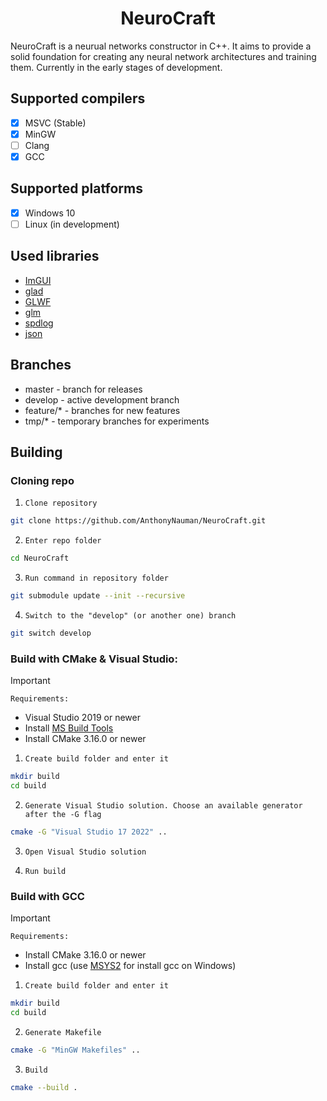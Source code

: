 <p align="center">
 <h1 align="center">NeuroCraft</h2>
</p>

NeuroCraft is a neurual networks constructor  in C++. 
It aims to provide a solid foundation for creating any neural network architectures and training them. Currently in the early stages of development.

## Supported compilers
- [x] MSVC (Stable)
- [x] MinGW
- [ ] Clang
- [x] GCC

## Supported platforms
- [x] Windows 10
- [ ] Linux (in development)

## Used libraries
  * [ImGUI](https://github.com/ocornut/imgui)
  * [glad](https://glad.dav1d.de)
  * [GLWF](https://github.com/glfw/glfw/tree/latest)
  * [glm](https://github.com/g-truc/glm/tree/master)
  * [spdlog](https://github.com/gabime/spdlog/tree/master)
  * [json](https://github.com/nlohmann/json)

## Branches 
 * master - branch for releases
 * develop - active development branch 
 * feature/* - branches for new features
 * tmp/* - temporary branches for experiments

## Building  

 ### Cloning repo
1. ```Clone repository ```
 ```bash
 git clone https://github.com/AnthonyNauman/NeuroCraft.git
 ```
2. ```Enter repo folder```
 ```bash
 cd NeuroCraft
 ```
3. ```Run command in repository folder```
```bash
git submodule update --init --recursive
```
4. ```Switch to the "develop" (or another one) branch```
 ```bash
 git switch develop
 ```

 ### Build with CMake & Visual Studio:
> [!IMPORTANT]
> ```Requirements:```
> - Visual Studio 2019 or newer
> - Install [MS Build Tools](https://download.visualstudio.microsoft.com/download/pr/996d318f-4bd0-4f73-8554-ea3ed556ce9b/9610a60ad452c33dd3f9e8d3b4ce5d88d278f8b063d88717e08e1c0c13c29233/vs_BuildTools.exe) 
> - Install CMake 3.16.0 or newer

1. ```Create build folder and enter it```
```bash
mkdir build
cd build
```
2. ```Generate Visual Studio solution. Choose an available generator after the -G flag```
```bash
cmake -G "Visual Studio 17 2022" ..
```
3. ```Open Visual Studio solution```

4. ```Run build```

 ### Build with GCC
> [!IMPORTANT]
> ```Requirements:```
> - Install CMake 3.16.0 or newer
> - Install gcc (use [MSYS2](https://www.msys2.org) for install gcc on Windows)

1. ```Create build folder and enter it```
```bash
mkdir build
cd build
```
2. ```Generate Makefile```
```bash
cmake -G "MinGW Makefiles" ..
```
3. ```Build```
```bash
cmake --build .
```


 
    



  
  <!-- ## Features -->
